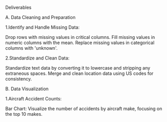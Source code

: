 Deliverables

A.  Data Cleaning and Preparation

1.Identify and Handle Missing Data:

Drop rows with missing values in critical columns.
Fill missing values in numeric columns with the mean.
Replace missing values in categorical columns with 'unknown'.

2.Standardize and Clean Data:

Standardize text data by converting it to lowercase and stripping any extraneous spaces.
Merge and clean location data using US codes for consistency.

B.  Data Visualization

1.Aircraft Accident Counts:

Bar Chart: Visualize the number of accidents by aircraft make, focusing on the top 10 makes.
